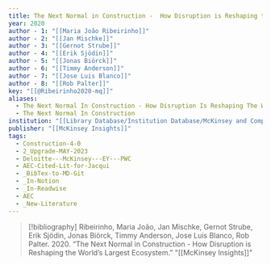 ```yaml
---
title: The Next Normal in Construction -  How Disruption is Reshaping the World’s Largest Ecosystem
year: 2020
author - 1: "[[Maria João Ribeirinho]]"
author - 2: "[[Jan Mischke]]"
author - 3: "[[Gernot Strube]]"
author - 4: "[[Erik Sjödin]]"
author - 5: "[[Jonas Biörck]]"
author - 6: "[[Timmy Anderson]]"
author - 7: "[[Jose Luis Blanco]]"
author - 8: "[[Rob Palter]]"
key: "[[@Ribeirinho2020-mq]]"
aliases:
  - The Next Normal In Construction - How Disruption Is Reshaping The World’s Largest Ecosystem
  - The Next Normal In Construction
institution: "[[Library Database/Institution Database/McKinsey and Company]]"
publisher: "[[McKinsey Insights]]"
tags:
  - Construction-4-0
  - 2_Upgrade-MAY-2023
  - Deloitte---McKinsey---EY---PWC
  - AEC-Cited-Lit-for-Jacqui
  - _BibTex-to-MD-Git
  - _In-Notion
  - _In-Readwise
  - AEC
  - _New-Literature
---
```


> [!bibliography]
> Ribeirinho, Maria João, Jan Mischke, Gernot Strube, Erik Sjödin, Jonas Biörck, Timmy Anderson, Jose Luis Blanco, Rob Palter. 2020. “The Next Normal in Construction -  How Disruption is Reshaping the World’s Largest Ecosystem.” "[[McKinsey Insights]]"